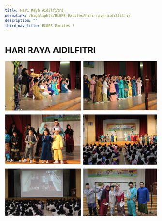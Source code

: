 ```yaml
---
title: Hari Raya Aidilfitri
permalink: /highlights/BLGPS-Excites/hari-raya-aidilfitri/
description: ""
third_nav_title: BLGPS Excites !
---
```

# HARI RAYA AIDILFITRI

![](/images/Hari%20raya.png)